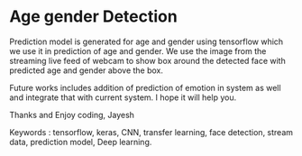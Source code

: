 # Age gender Detection

Prediction model is generated for age and gender using tensorflow which we use it in prediction of age and gender. We use the image from the streaming live feed of webcam to show box around the detected face with predicted age and gender above the box.

Future works includes addition of prediction of emotion in system as well and integrate that with current system.
I hope it will help you.

Thanks and Enjoy coding,
Jayesh

Keywords : tensorflow, keras, CNN, transfer learning, face detection, stream data, prediction model, Deep learning.
